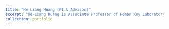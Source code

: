 ```yaml
---
title: "He-Liang Huang (PI & Advisor)"
excerpt: "He-Liang Huang is Associate Professor of Henan Key Laboratory of Quantum Information and Cryptography, My research was conducted under the guidance of Professor Huang <br/><img src='/images/people/hhl.png'>"
collection: portfolio
---
```



